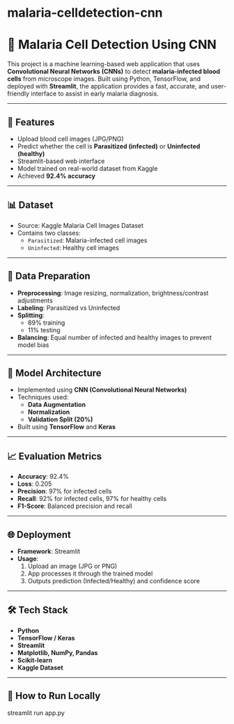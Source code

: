 # malaria-celldetection-cnn
# 🦠 Malaria Cell Detection Using CNN

This project is a machine learning-based web application that uses **Convolutional Neural Networks (CNNs)** to detect **malaria-infected blood cells** from microscope images. Built using Python, TensorFlow, and deployed with **Streamlit**, the application provides a fast, accurate, and user-friendly interface to assist in early malaria diagnosis.

---

## 📌 Features

- Upload blood cell images (JPG/PNG)
- Predict whether the cell is **Parasitized (infected)** or **Uninfected (healthy)**
- Streamlit-based web interface
- Model trained on real-world dataset from Kaggle
- Achieved **92.4% accuracy**

---

## 📊 Dataset

- Source: Kaggle Malaria Cell Images Dataset
- Contains two classes:
  - `Parasitized`: Malaria-infected cell images
  - `Uninfected`: Healthy cell images

---

## 🧹 Data Preparation

- **Preprocessing**: Image resizing, normalization, brightness/contrast adjustments
- **Labeling**: Parasitized vs Uninfected
- **Splitting**:
  - 89% training
  - 11% testing
- **Balancing**: Equal number of infected and healthy images to prevent model bias

---

## 🧠 Model Architecture

- Implemented using **CNN (Convolutional Neural Networks)**
- Techniques used:
  - **Data Augmentation**
  - **Normalization**
  - **Validation Split (20%)**
- Built using **TensorFlow** and **Keras**

---

## 📈 Evaluation Metrics

- **Accuracy**: 92.4%
- **Loss**: 0.205
- **Precision**: 97% for infected cells
- **Recall**: 92% for infected cells, 97% for healthy cells
- **F1-Score**: Balanced precision and recall

---

## 🌐 Deployment

- **Framework**: Streamlit
- **Usage**:
  1. Upload an image (JPG or PNG)
  2. App processes it through the trained model
  3. Outputs prediction (Infected/Healthy) and confidence score

---

## 🛠️ Tech Stack

- **Python**
- **TensorFlow / Keras**
- **Streamlit**
- **Matplotlib, NumPy, Pandas**
- **Scikit-learn**
- **Kaggle Dataset**

---

## 🚀 How to Run Locally

streamlit run app.py
